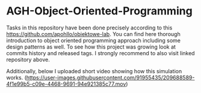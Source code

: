 # AGH-Object-Oriented-Programming

Tasks in this repository have been done precisely according to this https://github.com/apohllo/obiektowe-lab. You can find here thorough
introduction to object oriented programming approach including some design patterns as well. To see how this project was growing look at commits history
and released tags. I strongly recommend to also visit linked repository above.

Additionally, below I uploaded short video showing how this simulation works.
(https://user-images.githubusercontent.com/91955435/209688589-4f1e99b5-c09e-4468-9691-94e921385c77.mov)
